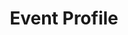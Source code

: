 ---
layout: default
title: Event Profile
nav_order: 1
parent: ESG-related Controversial Event Information
---
